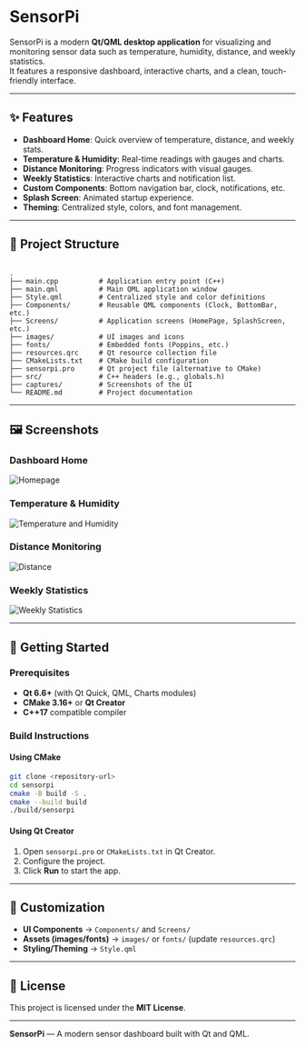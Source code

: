 # SensorPi

SensorPi is a modern **Qt/QML desktop application** for visualizing and monitoring sensor data such as temperature, humidity, distance, and weekly statistics.  
It features a responsive dashboard, interactive charts, and a clean, touch-friendly interface.

---

## ✨ Features

- **Dashboard Home**: Quick overview of temperature, distance, and weekly stats.
- **Temperature & Humidity**: Real-time readings with gauges and charts.
- **Distance Monitoring**: Progress indicators with visual gauges.
- **Weekly Statistics**: Interactive charts and notification list.
- **Custom Components**: Bottom navigation bar, clock, notifications, etc.
- **Splash Screen**: Animated startup experience.
- **Theming**: Centralized style, colors, and font management.

---

## 📂 Project Structure

```

.
├── main.cpp          # Application entry point (C++)
├── main.qml          # Main QML application window
├── Style.qml         # Centralized style and color definitions
├── Components/       # Reusable QML components (Clock, BottomBar, etc.)
├── Screens/          # Application screens (HomePage, SplashScreen, etc.)
├── images/           # UI images and icons
├── fonts/            # Embedded fonts (Poppins, etc.)
├── resources.qrc     # Qt resource collection file
├── CMakeLists.txt    # CMake build configuration
├── sensorpi.pro      # Qt project file (alternative to CMake)
├── src/              # C++ headers (e.g., globals.h)
├── captures/         # Screenshots of the UI
└── README.md         # Project documentation

````

---

## 🖼️ Screenshots

### Dashboard Home  
![Homepage](captures/homepage.png)

### Temperature & Humidity  
![Temperature and Humidity](captures/temperatureandhumidity.png)

### Distance Monitoring  
![Distance](captures/distance.png)

### Weekly Statistics  
![Weekly Statistics](captures/weeklystatis.png)

---

## 🚀 Getting Started

### Prerequisites

- **Qt 6.6+** (with Qt Quick, QML, Charts modules)
- **CMake 3.16+** or **Qt Creator**
- **C++17** compatible compiler

### Build Instructions

#### Using CMake
```sh
git clone <repository-url>
cd sensorpi
cmake -B build -S .
cmake --build build
./build/sensorpi
````

#### Using Qt Creator

1. Open `sensorpi.pro` or `CMakeLists.txt` in Qt Creator.
2. Configure the project.
3. Click **Run** to start the app.

---

## 🎨 Customization

* **UI Components** → `Components/` and `Screens/`
* **Assets (images/fonts)** → `images/` or `fonts/` (update `resources.qrc`)
* **Styling/Theming** → `Style.qml`

---

## 📜 License

This project is licensed under the **MIT License**.

---

**SensorPi** — A modern sensor dashboard built with Qt and QML.
